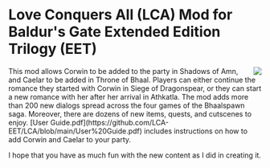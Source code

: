 # Love Conquers All (LCA) Mod for Baldur's Gate Extended Edition Trilogy (EET)
 
<img align="right" src="/blob/main/BMP/XACORWIL.BMP">
This mod allows Corwin to be added to the party in Shadows of Amn, and Caelar to be added in Throne of Bhaal. Players can either continue the romance they started with Corwin in Siege of Dragonspear, or they can start a new romance with her after her arrival in Athkatla. The mod adds more than 200 new dialogs spread across the four games of the Bhaalspawn saga. Moreover, there are dozens of new items, quests, and cutscenes to enjoy. [User Guide.pdf](https://github.com/LCA-EET/LCA/blob/main/User%20Guide.pdf) includes instructions on how to add Corwin and Caelar to your party.  
 

I hope that you have as much fun with the new content as I did in creating it.